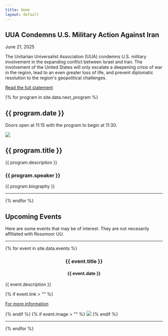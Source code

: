 ```yaml
---
title: Home
layout: default
---
```

<section>
    <div class="bg-yellow">
        <div class="container text-center home-head bg-yellow">
            <h1>UUA Condemns U.S. Military Action Against Iran</h1>
        </div>
        <div>
            <p>June 21, 2025</p>
            <p>The Unitarian Universalist Association (UUA) condemns U.S. military involvement in the expanding conflict between Israel and Iran. The involvement of the United States will only escalate a deepening crisis of war in the region, lead to an even greater loss of life, and prevent diplomatic resolution to the region's geopolitical challenges.</p>
            <p><a href="https://www.uua.org/pressroom/press-releases/uua-condemns-action-against-iran">Read the full statement</a></p>
        </div>
    </div>
<!--     <div class="container text-center home-head">
        <h1>Rossmoor Unitarian Universalists</h1>
        <p class="lead text-muted">The place to find information about upcoming programs, speakers, and other resources
        for the Rossmoor Community.</p>
        <p></p>
    </div>
 -->    <div class="container">
        {% for program in site.data.next_program %}
        <div class="row">
            <h2>{{ program.date }}</h2>
            <p>Doors open at 11:15 with the program to begin at 11:30.</p>
        </div>
        <div class="row">
            <div class="col-4">
                <img src="assets/images/{{ program.image }}" class="img-fluid">
            </div>
            <div class="col-8">
                <h2>{{ program.title }}</h2>
                <p>{{ program.description  }}</p>
                <h3>{{ program.speaker }}</h3>
                <p>{{ program.biography }}</p>
            </div>
        </div>
        <hr>
        {% endfor %}
    </div>
    <div class="row">
        <h2>Upcoming Events</h2>
        <p>Here are some events that may be of interest. They are not necesarily affiliated with 
        Rossmoor UU.</p><hr>
        {% for event in site.data.events %}
        <div class="col-12 col-md-4">
            <h3 style="text-align: center;">{{ event.title }}</h3>
            <h4 style="text-align: center;">{{ event.date }}</h4>
            <p>{{ event.description }}</p>
            {% if event.link > "" %}
                <p><a href="{{ event.link }}" target="_blank">For more information</a></p>
            {% endif %}
            {% if event.image > "" %}
                <img src="assets/images/{{ event.image }}" class="img-fluid">
            {% endif %}
            <hr>
        </div>
        {% endfor %}
    </div>
</section>
